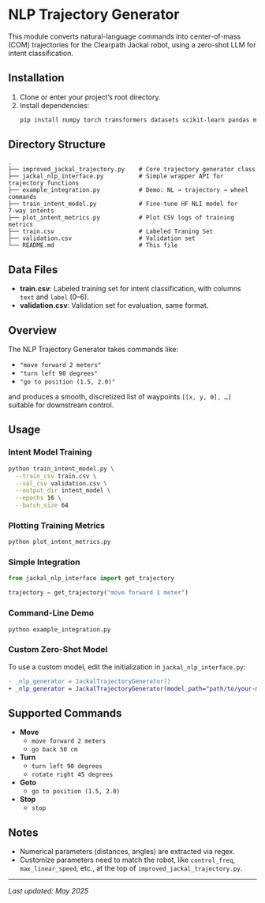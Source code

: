 # NLP Trajectory Generator

This module converts natural-language commands into center-of-mass (COM) trajectories for the Clearpath Jackal robot, using a zero-shot LLM for intent classification.

## Installation

1. Clone or enter your project’s root directory.  
2. Install dependencies:  
   ```bash
   pip install numpy torch transformers datasets scikit-learn pandas matplotlib gymnasium mujoco scipy
   ```

## Directory Structure

```
.
├── improved_jackal_trajectory.py    # Core trajectory generator class
├── jackal_nlp_interface.py          # Simple wrapper API for trajectory functions
├── example_integration.py           # Demo: NL → trajectory → wheel commands
├── train_intent_model.py            # Fine‑tune HF NLI model for 7‑way intents
├── plot_intent_metrics.py           # Plot CSV logs of training metrics
├── train.csv                        # Labeled Traning Set
├── validation.csv                   # Validation set
└── README.md                        # This file
```

## Data Files

- **train.csv**: Labeled training set for intent classification, with columns `text` and `label` (0–6).  
- **validation.csv**: Validation set for evaluation, same format.

## Overview

The NLP Trajectory Generator takes commands like:

- `"move forward 2 meters"`  
- `"turn left 90 degrees"`  
- `"go to position (1.5, 2.0)"`  

and produces a smooth, discretized list of waypoints `[[x, y, θ], …]` suitable for downstream control.

## Usage

### Intent Model Training

```bash
python train_intent_model.py \
  --train_csv train.csv \
  --val_csv validation.csv \
  --output_dir intent_model \
  --epochs 16 \
  --batch_size 64
```

### Plotting Training Metrics

```bash
python plot_intent_metrics.py
```

### Simple Integration

```python
from jackal_nlp_interface import get_trajectory

trajectory = get_trajectory("move forward 1 meter")
```

### Command-Line Demo

```bash
python example_integration.py
```

### Custom Zero-Shot Model

To use a custom model, edit the initialization in `jackal_nlp_interface.py`:

```diff
- _nlp_generator = JackalTrajectoryGenerator()
+ _nlp_generator = JackalTrajectoryGenerator(model_path="path/to/your-model")
```

## Supported Commands

- **Move**  
  - `move forward 2 meters`  
  - `go back 50 cm`  
- **Turn**  
  - `turn left 90 degrees`  
  - `rotate right 45 degrees`  
- **Goto**  
  - `go to position (1.5, 2.0)`  
- **Stop**  
  - `stop`

## Notes

- Numerical parameters (distances, angles) are extracted via regex.  
- Customize parameters need to match the robot, like `control_freq`, `max_linear_speed`, etc., at the top of `improved_jackal_trajectory.py`.  

---

*Last updated: May 2025*

